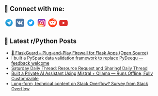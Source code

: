 ## 🔎 Connect with me:
[<img src="https://github.com/bullbesh/bullbesh/blob/main/images/Telegram.png" width="32" height="32" />](https://t.me/bullbesh)
[<img src="https://github.com/bullbesh/bullbesh/blob/main/images/VK.png" width="32" height="32" />](https://vk.com/bullbesh)
[<img src="https://github.com/bullbesh/bullbesh/blob/main/images/Twitter.png" width="32" height="32" />](https://twitter.com/bullbesh1)
[<img src="https://github.com/bullbesh/bullbesh/blob/main/images/Instagram.png" width="32" height="32" />](https://www.instagram.com/bullbesh)
[<img src="https://github.com/bullbesh/bullbesh/blob/main/images/Reddit.png" width="32" height="32" />](https://www.reddit.com/user/bullbesh)
[<img src="https://github.com/bullbesh/bullbesh/blob/main/images/YouTube.png" width="32" height="32" />](https://www.youtube.com/channel/UCtfjRs6uzgq5mfm8S06WTcg)

## 📕 Latest r/Python Posts
<!-- BLOG-POST-LIST:START -->
- [🚀 FlaskGuard – Plug-and-Play Firewall for Flask Apps &lpar;Open Source&rpar;](https://www.reddit.com/r/Python/comments/1kdq1zy/flaskguard_plugandplay_firewall_for_flask_apps/)
- [I built a PySpark data validation framework to replace PyDeequ — feedback welcome](https://www.reddit.com/r/Python/comments/1kdgumc/i_built_a_pyspark_data_validation_framework_to/)
- [Saturday Daily Thread: Resource Request and Sharing! Daily Thread](https://www.reddit.com/r/Python/comments/1kdfo8x/saturday_daily_thread_resource_request_and/)
- [Built a Private AI Assistant Using Mistral + Ollama — Runs Offline, Fully Customizable](https://www.reddit.com/r/Python/comments/1kdbtgq/built_a_private_ai_assistant_using_mistral_ollama/)
- [Long-form, technical content on Stack Overflow? Survey from Stack Overflow](https://www.reddit.com/r/Python/comments/1kd7dg1/longform_technical_content_on_stack_overflow/)
<!-- BLOG-POST-LIST:END -->
